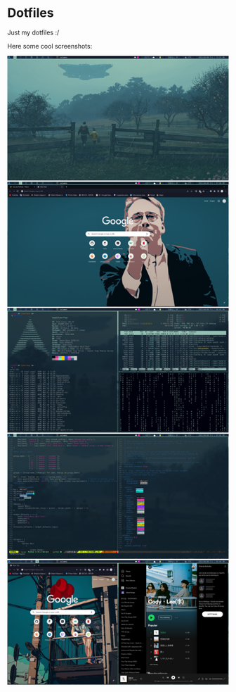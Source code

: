 # Dotfiles
Just my dotfiles :/

Here some cool screenshots:

![My desktop](https://github.com/Angeloth2077/Dotfiles/blob/d76425b8496b7f22e8b2065048139ddb5ba8d220/Images/Screenshots/Destop%20screeshot.png "The Desktop")
![Google](https://github.com/Angeloth2077/Dotfiles/blob/bc30fdfea1e76488d0aabb02a884df57ad6364e3/Images/Screenshots/google.png "google")
![Hacker mode](https://github.com/Angeloth2077/Dotfiles/blob/bc30fdfea1e76488d0aabb02a884df57ad6364e3/Images/Screenshots/hackerMode.png "Hacking")
![Nvim](https://github.com/Angeloth2077/Dotfiles/blob/bc30fdfea1e76488d0aabb02a884df57ad6364e3/Images/Screenshots/nvim.png "my neovim")
![G and spotify](https://github.com/Angeloth2077/Dotfiles/blob/bc30fdfea1e76488d0aabb02a884df57ad6364e3/Images/Screenshots/spotifyAndGoogle.png "yeah")
